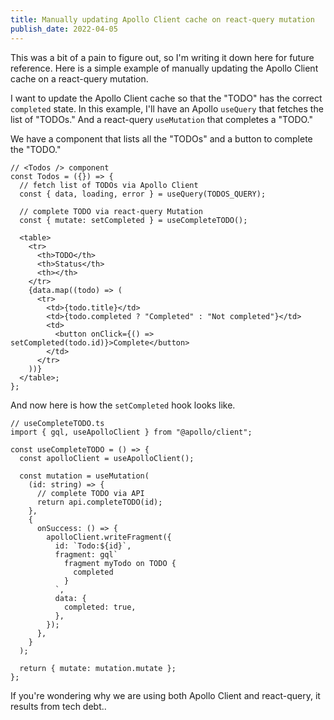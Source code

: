```yaml
---
title: Manually updating Apollo Client cache on react-query mutation
publish_date: 2022-04-05
---
```


This was a bit of a pain to figure out, so I'm writing it down here for future reference. Here is a simple example of manually updating the Apollo Client cache on a react-query mutation.

I want to update the Apollo Client cache so that the "TODO" has the correct `completed` state. In this example, I'll have an Apollo `useQuery` that fetches the list of "TODOs." And a react-query `useMutation` that completes a "TODO."

We have a component that lists all the "TODOs" and a button to complete the "TODO."

```tsx
// <Todos /> component
const Todos = ({}) => {
  // fetch list of TODOs via Apollo Client
  const { data, loading, error } = useQuery(TODOS_QUERY);

  // complete TODO via react-query Mutation
  const { mutate: setCompleted } = useCompleteTODO();

  <table>
    <tr>
      <th>TODO</th>
      <th>Status</th>
      <th></th>
    </tr>
    {data.map((todo) => (
      <tr>
        <td>{todo.title}</td>
        <td>{todo.completed ? "Completed" : "Not completed"}</td>
        <td>
          <button onClick={() => setCompleted(todo.id)}>Complete</button>
        </td>
      </tr>
    ))}
  </table>;
};
```

And now here is how the `setCompleted` hook looks like.

```tsx
// useCompleteTODO.ts
import { gql, useApolloClient } from "@apollo/client";

const useCompleteTODO = () => {
  const apolloClient = useApolloClient();

  const mutation = useMutation(
    (id: string) => {
      // complete TODO via API
      return api.completeTODO(id);
    },
    {
      onSuccess: () => {
        apolloClient.writeFragment({
          id: `Todo:${id}`,
          fragment: gql`
            fragment myTodo on TODO {
              completed
            }
          `,
          data: {
            completed: true,
          },
        });
      },
    }
  );

  return { mutate: mutation.mutate };
};
```

If you're wondering why we are using both Apollo Client and react-query, it results from tech debt..

